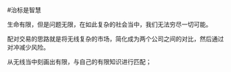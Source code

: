 #治标是智慧

生命有限，但是问题无限，在如此复杂的社会当中，我们无法穷尽一切可能。

配对交易的思路就是将无线复杂的市场，简化成为两个公司之间的对比，然后通过对冲减少风险。

从无线当中刻画出有限，与自己的有限知识进行匹配；

